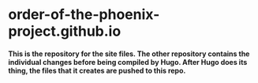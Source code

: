# order-of-the-phoenix-project.github.io

#### This is the repository for the site files. The other repository contains the individual changes before being compiled by Hugo. After Hugo does its thing, the files that it creates are pushed to this repo.
